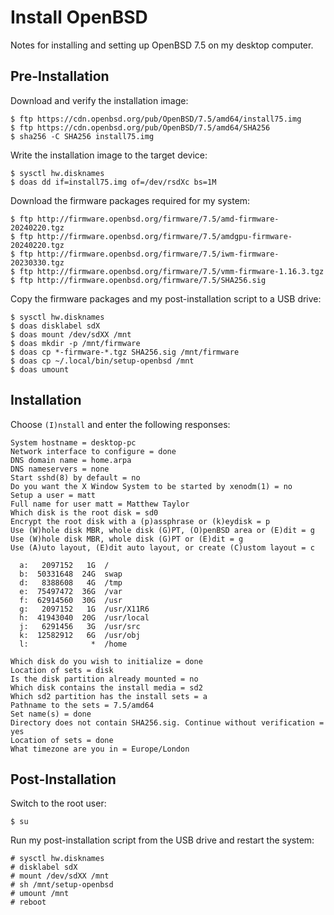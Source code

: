 # Install OpenBSD

Notes for installing and setting up OpenBSD 7.5 on my desktop computer.

## Pre-Installation

Download and verify the installation image:

    $ ftp https://cdn.openbsd.org/pub/OpenBSD/7.5/amd64/install75.img
    $ ftp https://cdn.openbsd.org/pub/OpenBSD/7.5/amd64/SHA256
    $ sha256 -C SHA256 install75.img

Write the installation image to the target device:

    $ sysctl hw.disknames
    $ doas dd if=install75.img of=/dev/rsdXc bs=1M

Download the firmware packages required for my system:

    $ ftp http://firmware.openbsd.org/firmware/7.5/amd-firmware-20240220.tgz
    $ ftp http://firmware.openbsd.org/firmware/7.5/amdgpu-firmware-20240220.tgz
    $ ftp http://firmware.openbsd.org/firmware/7.5/iwm-firmware-20230330.tgz
    $ ftp http://firmware.openbsd.org/firmware/7.5/vmm-firmware-1.16.3.tgz
    $ ftp http://firmware.openbsd.org/firmware/7.5/SHA256.sig

Copy the firmware packages and my post-installation script to a USB drive:

    $ sysctl hw.disknames
    $ doas disklabel sdX
    $ doas mount /dev/sdXX /mnt
    $ doas mkdir -p /mnt/firmware
    $ doas cp *-firmware-*.tgz SHA256.sig /mnt/firmware
    $ doas cp ~/.local/bin/setup-openbsd /mnt
    $ doas umount

## Installation

Choose `(I)nstall` and enter the following responses:

    System hostname = desktop-pc
    Network interface to configure = done
    DNS domain name = home.arpa
    DNS nameservers = none
    Start sshd(8) by default = no
    Do you want the X Window System to be started by xenodm(1) = no
    Setup a user = matt
    Full name for user matt = Matthew Taylor
    Which disk is the root disk = sd0
    Encrypt the root disk with a (p)assphrase or (k)eydisk = p
    Use (W)hole disk MBR, whole disk (G)PT, (O)penBSD area or (E)dit = g
    Use (W)hole disk MBR, whole disk (G)PT or (E)dit = g
    Use (A)uto layout, (E)dit auto layout, or create (C)ustom layout = c

      a:   2097152   1G  /
      b:  50331648  24G  swap
      d:   8388608   4G  /tmp
      e:  75497472  36G  /var
      f:  62914560  30G  /usr
      g:   2097152   1G  /usr/X11R6
      h:  41943040  20G  /usr/local
      j:   6291456   3G  /usr/src
      k:  12582912   6G  /usr/obj
      l:              *  /home

    Which disk do you wish to initialize = done
    Location of sets = disk
    Is the disk partition already mounted = no
    Which disk contains the install media = sd2
    Which sd2 partition has the install sets = a
    Pathname to the sets = 7.5/amd64
    Set name(s) = done
    Directory does not contain SHA256.sig. Continue without verification = yes
    Location of sets = done
    What timezone are you in = Europe/London

## Post-Installation

Switch to the root user:

    $ su

Run my post-installation script from the USB drive and restart the system:

    # sysctl hw.disknames
    # disklabel sdX
    # mount /dev/sdXX /mnt
    # sh /mnt/setup-openbsd
    # umount /mnt
    # reboot
